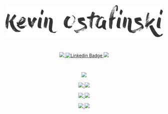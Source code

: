 <br/><br/>
<p align="center">
 <img src="https://github.com/kevscript/kevscript/blob/master/name.png" />
</p>
<br/>
<p align="center">
   <a href="https://www.kevinostafinski.com">
    <img src="https://img.shields.io/static/v1?logo=Keras&label=portfolio&message=website&labelColor=0a1832&color=fff52d&style=for-the-badge" />
  </a>
  <a href="https://www.linkedin.com/in/kevinostafinski">
    <img src="https://img.shields.io/static/v1?logo=LinkedIn&label=linkedin&labelColor=0a1832&color=fff52d&message=available&style=for-the-badge" alt="Linkedin Badge" />
  </a>
  <a href="https://twitter.com/kevscript">
    <img src="https://img.shields.io/static/v1?logo=twitter&label=twitter&message=follow&labelColor=0a1832&color=fff52d&style=for-the-badge" />
  </a>
</p>
<br/>

<p align="center">
 <img src="https://github-readme-stats.vercel.app/api/top-langs/?username=kevscript&layout=compact&theme=radical&border_radius=0&bg_color=0a1832&title_color=fff52d&hide_border=true&langs_count=6&card_width=750" />
</p>

<p align="center">
 <a href="https://github.com/kevscript/vscolors">
  <img src="https://github-readme-stats.vercel.app/api/pin/?username=kevscript&repo=vscolors&theme=radical&bg_color=0a1832&title_color=fff52d&border_radius=0&hide_border=true" />
 </a>
 <a href="https://github.com/kevscript/SnipLib">
  <img src="https://github-readme-stats.vercel.app/api/pin/?username=kevscript&repo=SnipLib&theme=radical&bg_color=0a1832&title_color=fff52d&border_radius=0&hide_border=true" />
 </a>
</p>
<p align="center">
 <a href="https://github.com/kevscript/GoneRank">
  <img src="https://github-readme-stats.vercel.app/api/pin/?username=kevscript&repo=GoneRank&theme=radical&bg_color=0a1832&title_color=fff52d&border_radius=0&hide_border=true" />
 </a>
 <a href="https://github.com/kevscript/Binge-Watcher">
   <img src="https://github-readme-stats.vercel.app/api/pin/?username=kevscript&repo=Binge-Watcher&theme=radical&bg_color=0a1832&title_color=fff52d&border_radius=0&hide_border=true" />
  </a>
</p>
<p align="center">
 <a href="https://github.com/kevscript/Tripeo">
  <img src="https://github-readme-stats.vercel.app/api/pin/?username=kevscript&repo=Tripeo&theme=radical&bg_color=0a1832&title_color=fff52d&border_radius=0&hide_border=true" />
 </a>
 <a href="https://github.com/kevscript/tempeo">
  <img src="https://github-readme-stats.vercel.app/api/pin/?username=kevscript&repo=tempeo&theme=radical&bg_color=0a1832&title_color=fff52d&border_radius=0&hide_border=true" />
 </a>
</p>

